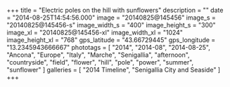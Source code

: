 +++
title = "Electric poles on the hill with sunflowers"
description = ""
date = "2014-08-25T14:54:56.000"
image = "20140825@145456"
image_s = "20140825@145456-s"
image_width_s = "400"
image_height_s = "300"
image_xl = "20140825@145456-xl"
image_width_xl = "1024"
image_height_xl = "768"
gps_latitude = "43.66729445"
gps_longitude = "13.2345943666667"
phototags = [ "2014", "2014-08", "2014-08-25", "Ancona", "Europe", "Italy", "Marche", "Senigallia", "afternoon", "countryside", "field", "flower", "hill", "pole", "power", "summer", "sunflower" ]
galleries = [ "2014 Timeline", "Senigallia City and Seaside" ]
+++
